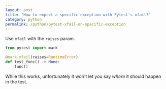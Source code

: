 ```yaml
---
layout: post
title: "How to expect a specific exception with Pytest's xfail?"
category: python
permalink: /python/pytest-xfail-on-specific-exception
---
```


Use `xfail` with the `raises` param.

```python
from pytest import mark

@mark.xfail(raises=RuntimeError)
def test_func() -> None:
    func()
```

While this works, unfortunately it won't let you say _where_ it should happen in the test.
